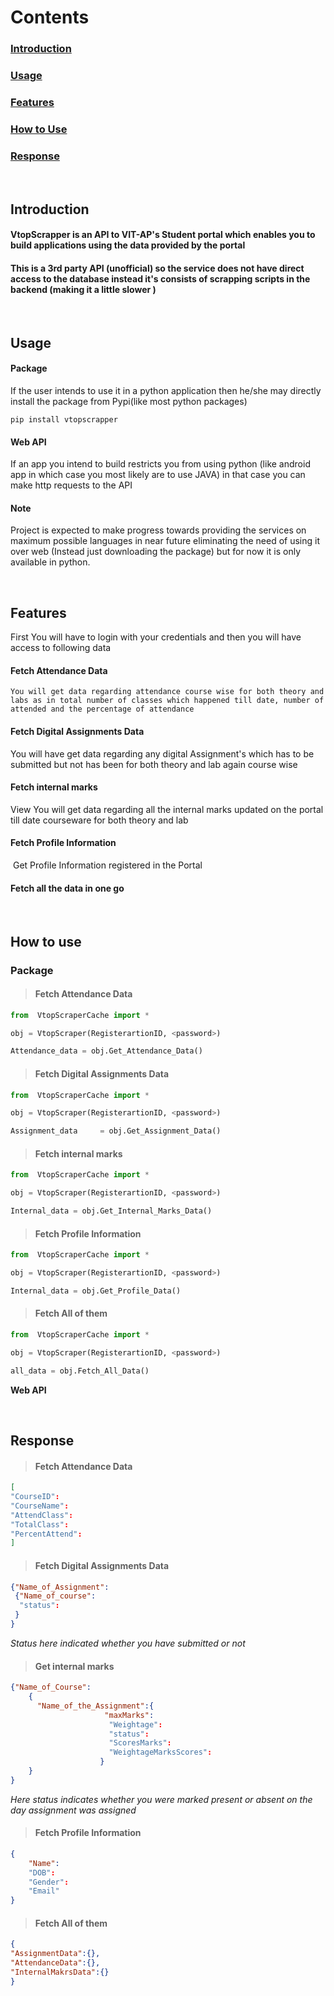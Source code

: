 # Contents

### [Introduction](#intro)

### [Usage](#usage)

### [Features](#features)

### [How to Use](#htc)

### [Response](#resp)
<br>

<a name="intro"></a>

## Introduction

#### VtopScrapper is an API to VIT-AP's Student portal which enables you to build applications using the data provided by the portal

#### This is a 3rd party API (unofficial) so the service does not have direct access to the database instead it's consists of scrapping scripts in the backend (making it a little slower )<a name="usage"></a>
<br>

<a name="usage"></a>
## Usage

#### **Package** 

If the user intends to use it in a python application then he/she may directly install the package from Pypi(like most python packages)

```
pip install vtopscrapper
```

#### **Web API** 

If an app you intend to build restricts you from using python (like android app in which case you most likely are to use JAVA) in that case you can make http requests to the API

#### **Note** 

Project is expected to make progress towards providing the services on maximum possible languages in near future eliminating the need of using it over web (Instead just downloading the package) but for now it is only available in python.


<br>

<a name="features"></a>

## Features

First You will have to login with your credentials and then you will have access to following data

   #### **Fetch Attendance Data**

  	You will get data regarding attendance course wise for both theory and labs as in total number of classes which happened till date, number of attended and the percentage of attendance

   #### **Fetch Digital Assignments Data** 

   You will have get data regarding any digital Assignment's which has to be submitted but not has been for both theory and lab again course wise

   #### **Fetch internal marks**

   View You will get data regarding all the internal marks updated on the portal till date courseware for both theory and lab

#### **Fetch Profile Information**

​	Get Profile Information registered in the Portal 


#### **Fetch all the data in one go**

<br>

<a name="htc"></a>

## How to use

### **Package**



> #### Fetch Attendance Data

```python
from  VtopScraperCache import *

obj = VtopScraper(RegisterartionID, <password>)

Attendance_data = obj.Get_Attendance_Data()
```



> #### Fetch Digital Assignments Data

```python
from  VtopScraperCache import *

obj = VtopScraper(RegisterartionID, <password>)

Assignment_data     = obj.Get_Assignment_Data()
```



> #### Fetch internal marks

```python
from  VtopScraperCache import *

obj = VtopScraper(RegisterartionID, <password>)

Internal_data = obj.Get_Internal_Marks_Data()
```



> #### Fetch Profile Information

```python
from  VtopScraperCache import *

obj = VtopScraper(RegisterartionID, <password>)

Internal_data = obj.Get_Profile_Data()
```



> #### Fetch All of them

```python
from  VtopScraperCache import *

obj = VtopScraper(RegisterartionID, <password>)

all_data = obj.Fetch_All_Data()

```

**Web API**

<br>


<a name="intro"></a>

## Response

> #### Fetch Attendance Data

```json
[
"CourseID":
"CourseName":
"AttendClass":
"TotalClass":
"PercentAttend":
]
```



> #### Fetch Digital Assignments Data

```json
{"Name_of_Assignment":
 {"Name_of_course":
  "status":
 }
}
```

*Status here indicated whether you have submitted or not*



> #### Get internal marks

```json
{"Name_of_Course":
	{
	  "Name_of_the_Assignment":{
				     "maxMarks":
				      "Weightage":
				      "status":
				      "ScoresMarks":
				      "WeightageMarksScores":
				    }
	}
}
```

*Here status indicates whether you were marked present or absent on the day assignment was assigned*



> #### Fetch Profile Information

```json
{
    "Name":
    "DOB":
    "Gender":
    "Email"
}
```



> #### Fetch All of them

```json
{
"AssignmentData":{},
"AttendanceData":{}, 
"InternalMakrsData":{}
}
```

